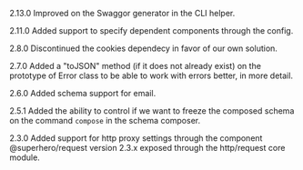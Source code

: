 2.13.0
Improved on the Swaggor generator in the CLI helper.

2.11.0
Added support to specify dependent components through the config.

2.8.0
Discontinued the cookies dependecy in favor of our own solution.

2.7.0
Added a "toJSON" method (if it does not already exist) on the prototype of Error class to be able to work with errors better, in more detail.

2.6.0
Added schema support for email.

2.5.1
Added the ability to control if we want to freeze the composed schema on the command `compose` in the schema composer.

2.3.0
Added support for http proxy settings through the component @superhero/request version 2.3.x exposed through the http/request core module.